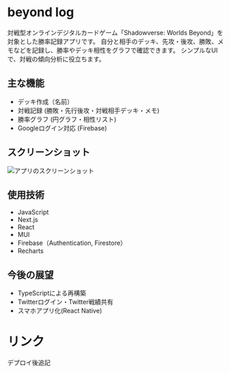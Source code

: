 # beyond log
対戦型オンラインデジタルカードゲーム「Shadowverse: Worlds Beyond」を対象とした勝率記録アプリです。
自分と相手のデッキ、先攻・後攻、勝敗、メモなどを記録し、勝率やデッキ相性をグラフで確認できます。
シンプルなUIで、対戦の傾向分析に役立ちます。

## 主な機能
- デッキ作成（名前）
- 対戦記録 (勝敗・先行後攻・対戦相手デッキ・メモ)
- 勝率グラフ (円グラフ・相性リスト)
- Googleログイン対応 (Firebase)

## スクリーンショット
![アプリのスクリーンショット](/screenshot.png)


## 使用技術
- JavaScript
- Next.js
- React
- MUI
- Firebase（Authentication, Firestore）
- Recharts

## 今後の展望
- TypeScriptによる再構築
- Twitterログイン・Twitter戦績共有
- スマホアプリ化(React Native)

# リンク
デプロイ後追記